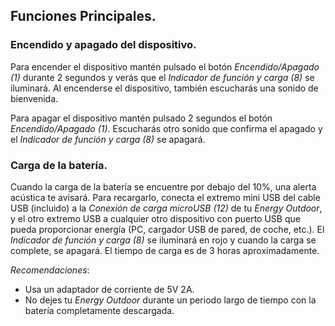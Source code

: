 ## Funciones Principales.

### Encendido y apagado del dispositivo.

Para encender el dispositivo mantén pulsado el botón *Encendido/Apagado (1)* durante 2 segundos y verás que el *Indicador de función y carga (8)* se iluminará. Al encenderse el dispositivo, también escucharás una sonido de bienvenida.

Para apagar el dispositivo mantén pulsado 2 segundos el botón *Encendido/Apagado (1)*. Escucharás otro sonido que confirma el apagado y el *Indicador de función y carga (8)* se apagará. 

### Carga de la batería.
Cuando la carga de la batería se encuentre por debajo del 10%, una alerta acústica te avisará. Para recargarlo, conecta el extremo mini USB del cable USB (incluido) a la *Conexión de carga microUSB  (12)* de tu *Energy Outdoor*, y el otro extremo USB a cualquier otro dispositivo con puerto USB que pueda proporcionar energía (PC, cargador USB de pared, de coche, etc.). El *Indicador de función y carga (8)* se iluminará en rojo y cuando la carga se complete, se apagará. El tiempo de carga es de 3 horas aproximadamente. 

*Recomendaciones*:

- Usa un adaptador de corriente de 5V 2A.
- No dejes tu *Energy Outdoor* durante un periodo largo de tiempo con la batería completamente descargada. 

